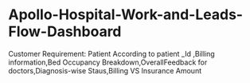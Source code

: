 # Apollo-Hospital-Work-and-Leads-Flow-Dashboard
Customer  Requirement: Patient  According  to  patient  _Id ,Billing  information,Bed  Occupancy Breakdown,OverallFeedback for doctors,Diagnosis-wise Staus,Billing  VS Insurance  Amount
